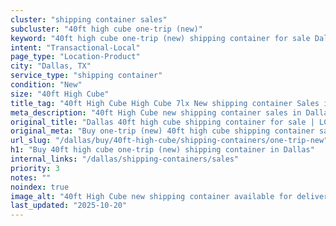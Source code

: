 ```yaml
---
cluster: "shipping container sales"
subcluster: "40ft high cube one-trip (new)"
keyword: "40ft high cube one-trip (new) shipping container for sale Dallas, TX"
intent: "Transactional-Local"
page_type: "Location-Product"
city: "Dallas, TX"
service_type: "shipping container"
condition: "New"
size: "40ft High Cube"
title_tag: "40ft High Cube High Cube 7lx New shipping container Sales in Dallas | LC Container"
meta_description: "40ft High Cube new shipping container sales in Dallas. High cube containers with extra height. Fast delivery, competitive pricing. Serving shipping containers area. Quote ID: SPC. Call (214) 524-4168 for your free quote today."
original_title: "Dallas 40ft high cube shipping container for sale | LC"
original_meta: "Buy one-trip (new) 40ft high cube shipping container sale with local delivery in Dallas, TX. LC Container — local Since 2003. Request a fast quote today."
url_slug: "/dallas/buy/40ft-high-cube/shipping-containers/one-trip-new"
h1: "Buy 40ft high cube one-trip (new) shipping container in Dallas"
internal_links: "/dallas/shipping-containers/sales"
priority: 3
notes: ""
noindex: true
image_alt: "40ft High Cube new shipping container available for delivery in Dallas"
last_updated: "2025-10-20"
---
```


<!-- TODO: Add unique city/inventory copy, images, and internal links here. -->
